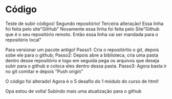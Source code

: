 # Código
 Teste de subir códigos!
 Segundo repositório!
 Terceira alteração!
 Essa linha foi feita pelo site"GitHub"
 Novamente essa linha foi feita pelo Site"Github que é o seu repositório remoto. Então essa linha vai ser mandada para o repositório local"

Para versionar um pacote antigo! Passo1: Cria o repositórtio o git, depois sobe ele para o github;
Passo2: Depois abre a biblioteca, cria uma pasta dentro desse repositório e logo em seguida pega os arquivos que deseja subir para o github e coloca eles dentro dessa pasta.
Passo3: Agora basta ir no git comitar e depois "Push origin"

O código foi alterado! Agora é o 5 desafio do 1 módulo do curso de html!

Opa estou de volta! Subindo mais uma atualização para o github


 
